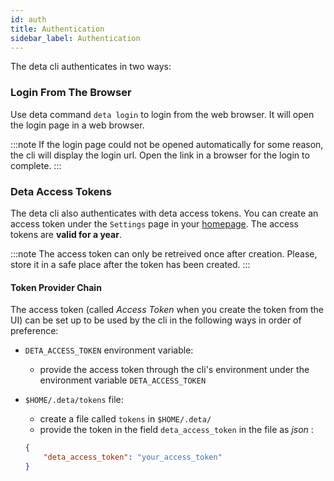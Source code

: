 ```yaml
---
id: auth
title: Authentication
sidebar_label: Authentication
---
```


The deta cli authenticates in two ways:

### Login From The Browser

Use deta command `deta login` to login from the web browser. It will open the login page in a web browser. 

:::note
If the login page could not be opened automatically for some reason, the cli will display the login url. Open the link in a browser for the login to complete.
:::

### Deta Access Tokens

The deta cli also authenticates with deta access tokens. You can create an access token under the `Settings` page in your [homepage](https://web.deta.sh). The access tokens are **valid for a year**.

:::note
The access token can only be retreived once after creation. Please, store it in a safe place after the token has been created.
:::

#### Token Provider Chain

The access token (called *Access Token* when you create the token from the UI) can be set up to be used by the cli in the following ways in order of preference:
- `DETA_ACCESS_TOKEN` environment variable: 
    - provide the access token through the cli's environment under the environment variable `DETA_ACCESS_TOKEN`
- `$HOME/.deta/tokens` file:
    - create a file called `tokens` in `$HOME/.deta/`
    - provide the token in the field `deta_access_token` in the file as *json* :

    ```json
    {
        "deta_access_token": "your_access_token"
    }
    ```